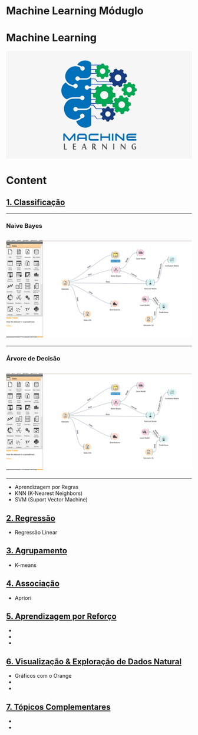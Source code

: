 # Machine Learning Móduglo



# Machine Learning
![title](assets/machine-learing2.png)



# Content

## [1. Classificação](./1-Classificacao/)
---
  ### Naive Bayes
 ![title](1-Classificacao/naive-bayes-classificacao.gif)
---
 ---
  ### Árvore de Decisão

   ![title](1-Classificacao/naive-bayes-classificacao.gif)
---
---
  - Aprendizagem por Regras
  - KNN (K-Nearest Neighbors) 
  - SVM (Suport Vector Machine) 

## [2. Regressão](./2-Regressao/)
  - Regressão Linear


## [3. Agrupamento](./3-Agrupamento/)
  - K-means

## [4. Associação](./4-Associacao/)
  - Apriori

## [5. Aprendizagem por Reforço](./5-Aprendizagem-por-Reforco/)
  - 
  -
  - 

## [6. Visualização & Exploração de Dados Natural](./6-Visualizacao-Exploracao-Dados/)
  - Gráficos com o Orange
  -
  -


## [7. Tópicos Complementares](./7-Topicos-Complementares/)
  - 
  -



